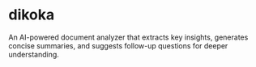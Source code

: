 # dikoka
An AI-powered document analyzer that extracts key insights, generates concise summaries, and suggests follow-up questions for deeper understanding.
